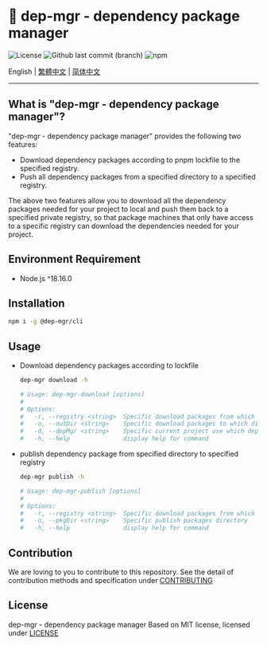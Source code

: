 # 🔄 dep-mgr - dependency package manager

![License](https://img.shields.io/github/license/CH-Chang/dep-mgr)
![Github last commit (branch)](https://img.shields.io/github/last-commit/CH-Chang/dep-mgr/main)
![npm](https://img.shields.io/npm/v/%40dep-mgr%2Fcli)

English | [繁體中文](README.md) | [简体中文](README_ZH_CN.md)

---

## What is "dep-mgr - dependency package manager"?

"dep-mgr - dependency package manager" provides the following two features:

- Download dependency packages according to pnpm lockfile to the specified registry.
- Push all dependency packages from a specified directory to a specified registry.

The above two features allow you to download all the dependency packages needed for your project to local and push them back to a specified private registry, so that package machines that only have access to a specific registry can download the dependencies needed for your project.

## Environment Requirement

- Node.js ^18.16.0

## Installation

```bash
npm i -g @dep-mgr/cli
```

## Usage

- Download dependency packages according to lockfile

  ```bash
  dep-mgr download -h

  # Usage: dep-mgr-download [options]
  #
  # Options:
  #   -r, --registry <string>  Specific download packages from which registry
  #   -o, --outDir <string>    Specific download packages to which directory
  #   -d, --depMgr <string>    Specific current project use which dependency manager
  #   -h, --help               display help for command
  ```

- publish dependency package from specified directory to specified registry

  ```bash
  dep-mgr publish -h

  # Usage: dep-mgr-publish [options]
  #
  # Options:
  #   -r, --registry <string>  Specific download packages from which registry
  #   -o, --pkgDir <string>    Specific publish packages directory
  #   -h, --help               display help for command
  ```

## Contribution

We are loving to you to contribute to this repository.
See the detail of contribution methods and specification under [CONTRIBUTING](CONTRIBUTING_EN)

## License

dep-mgr - dependency package manager Based on MIT license, licensed under [LICENSE](LICENSE)
